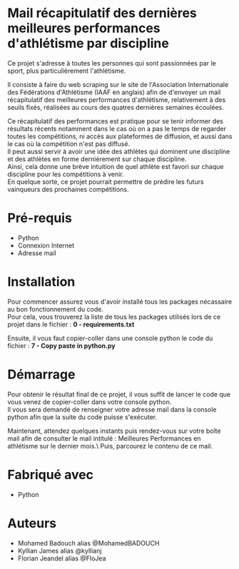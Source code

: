 # Mail récapitulatif des dernières meilleures performances d'athlétisme par discipline 

Ce projet s'adresse à toutes les personnes qui sont passionnées par le sport, plus particulièrement l'athlétisme.

Il consiste à faire du web scraping sur le site de l'Association Internationale des Fédérations d'Athlétisme (IAAF en anglais) afin de d'envoyer un mail récapitulatif des meilleures performances d'athlétisme, relativement à des seuils fixés, réalisées au cours des quatres dernières semaines écoulées. 

Ce récapitulatif des performances est pratique pour se tenir informer des résultats récents notamment dans le cas où on a pas le temps de regarder toutes les compétitions, ni accès aux plateformes de diffusion, et aussi dans le cas où la compétition n'est pas diffusé.\
Il peut aussi servir à avoir une idée des athlètes qui dominent une discipline et des athlètes en forme dernièrement sur chaque discipline.\
Ainsi, cela donne une brève intuition de quel athlète est favori sur chaque discipline pour les compétitions à venir.\
En quelque sorte, ce projet pourrait permettre de prédire les futurs vainqueurs des prochaines compétitions. 

# Pré-requis

- Python
- Connexion Internet
- Adresse mail 

# Installation

Pour commencer assurez vous d'avoir installé tous les packages nécassaire au bon fonctionnement du code.\
Pour cela, vous trouverez la liste de tous les packages utilisés lors de ce projet dans le fichier : **0 - requirements.txt**

Ensuite, il vous faut copier-coller dans une console python le code du fichier : **7 - Copy paste in python.py**

# Démarrage

Pour obtenir le résultat final de ce projet, il vous suffit de lancer le code que vous venez de copier-coller dans votre console python.\
Il vous sera demandé de renseigner votre adresse mail dans la console python afin que la suite du code puisse s'exécuter.

Maintenant, attendez quelques instants puis rendez-vous sur votre boîte mail afin de consulter le mail intitulé : Meilleures Performances en athlétisme sur le dernier mois.\ 
Puis, parcourez le contenu de ce mail.

# Fabriqué avec

- Python

# Auteurs 

- Mohamed Badouch alias @MohamedBADOUCH
- Kyllian James alias @kyllianj
- Florian Jeandel alias @FloJea

